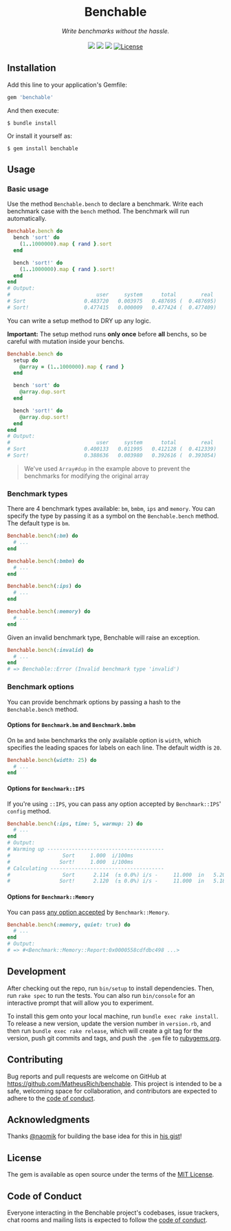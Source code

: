 <p align="center">
  <h1 align="center">Benchable</h1>

  <p align="center">
    <i>Write benchmarks without the hassle.</i>
    <br>
    <br>
    <img src="https://img.shields.io/gem/v/benchable">
    <img src="https://img.shields.io/gem/dt/benchable">
    <img src="https://github.com/MatheusRich/benchable/workflows/Ruby/badge.svg">
    <a href="https://github.com/MatheusRich/benchable/blob/master/LICENSE">
      <img src="https://img.shields.io/github/license/MatheusRich/benchable.svg" alt="License">
    </a>
  </p>
</p>

## Installation

Add this line to your application's Gemfile:

```ruby
gem 'benchable'
```

And then execute:

    $ bundle install

Or install it yourself as:

    $ gem install benchable

## Usage
### Basic usage
Use the method `Benchable.bench` to declare a benchmark. Write each benchmark case with the `bench` method. The benchmark will run automatically.

```ruby
Benchable.bench do
  bench 'sort' do
    (1..1000000).map { rand }.sort
  end

  bench 'sort!' do
    (1..1000000).map { rand }.sort!
  end
end
# Output:
#                            user     system      total        real
# Sort                   0.483720   0.003975   0.487695 (  0.487695)
# Sort!                  0.477415   0.000009   0.477424 (  0.477409)
```

You can write a setup method to DRY up any logic.

**Important:** The setup method runs **only once** before **all** benchs, so be careful with mutation inside your benchs.

```ruby
Benchable.bench do
  setup do
    @array = (1..1000000).map { rand }
  end

  bench 'sort' do
    @array.dup.sort
  end

  bench 'sort!' do
    @array.dup.sort!
  end
end
# Output:
#                            user     system      total        real
# Sort                   0.400133   0.011995   0.412128 (  0.412339)
# Sort!                  0.388636   0.003980   0.392616 (  0.393054)
```
> We've used `Array#dup` in the example above to prevent the benchmarks for modifying the original array

### Benchmark types
There are 4 benchmark types available: `bm`, `bmbm`, `ips` and `memory`. You can specify the type by passing it as a symbol on the `Benchable.bench` method. The default type is `bm`.

```ruby
Benchable.bench(:bm) do
  # ...
end

Benchable.bench(:bmbm) do
  # ...
end

Benchable.bench(:ips) do
  # ...
end

Benchable.bench(:memory) do
  # ...
end
```

Given an invalid benchmark type, Benchable will raise an exception.

```ruby
Benchable.bench(:invalid) do
  # ...
end
# => Benchable::Error (Invalid benchmark type 'invalid')
```

### Benchmark options
You can provide benchmark options by passing a hash to the `Benchable.bench` method.

#### Options for `Benchmark.bm` and `Benchmark.bmbm`
On `bm` and `bmbm` benchmarks the only available option is `width`, which specifies the leading spaces for labels on each line. The default width is `20`.

```ruby
Benchable.bench(width: 25) do
  # ...
end
```

#### Options for `Benchmark::IPS`
If you're using `::IPS`, you can pass any option accepted by `Benchmark::IPS`' `config` method.

```ruby
Benchable.bench(:ips, time: 5, warmup: 2) do
  # ...
end
# Output:
# Warming up --------------------------------------
#                 Sort     1.000  i/100ms
#                Sort!     1.000  i/100ms
# Calculating -------------------------------------
#                 Sort      2.114  (± 0.0%) i/s -     11.000  in   5.205127s
#                Sort!      2.120  (± 0.0%) i/s -     11.000  in   5.189772s
```

#### Options for `Benchmark::Memory`
You can pass [any option accepted](https://github.com/michaelherold/benchmark-memory#options) by `Benchmark::Memory`.

```ruby
Benchable.bench(:memory, quiet: true) do
  # ...
end
# Output:
# => #<Benchmark::Memory::Report:0x0000558cdfdbc498 ...>

```

## Development

After checking out the repo, run `bin/setup` to install dependencies. Then, run `rake spec` to run the tests. You can also run `bin/console` for an interactive prompt that will allow you to experiment.

To install this gem onto your local machine, run `bundle exec rake install`. To release a new version, update the version number in `version.rb`, and then run `bundle exec rake release`, which will create a git tag for the version, push git commits and tags, and push the `.gem` file to [rubygems.org](https://rubygems.org).

## Contributing

Bug reports and pull requests are welcome on GitHub at https://github.com/MatheusRich/benchable. This project is intended to be a safe, welcoming space for collaboration, and contributors are expected to adhere to the [code of conduct](https://github.com/MatheusRich/benchable/blob/master/CODE_OF_CONDUCT.md).


## Acknowledgments
Thanks [@naomik](https://github.com/naomik) for building the base idea for this in [his gist](https://gist.github.com/naomik/6012505)!

## License

The gem is available as open source under the terms of the [MIT License](https://opensource.org/licenses/MIT).

## Code of Conduct

Everyone interacting in the Benchable project's codebases, issue trackers, chat rooms and mailing lists is expected to follow the [code of conduct](https://github.com/MatheusRich/benchable/blob/master/CODE_OF_CONDUCT.md).

